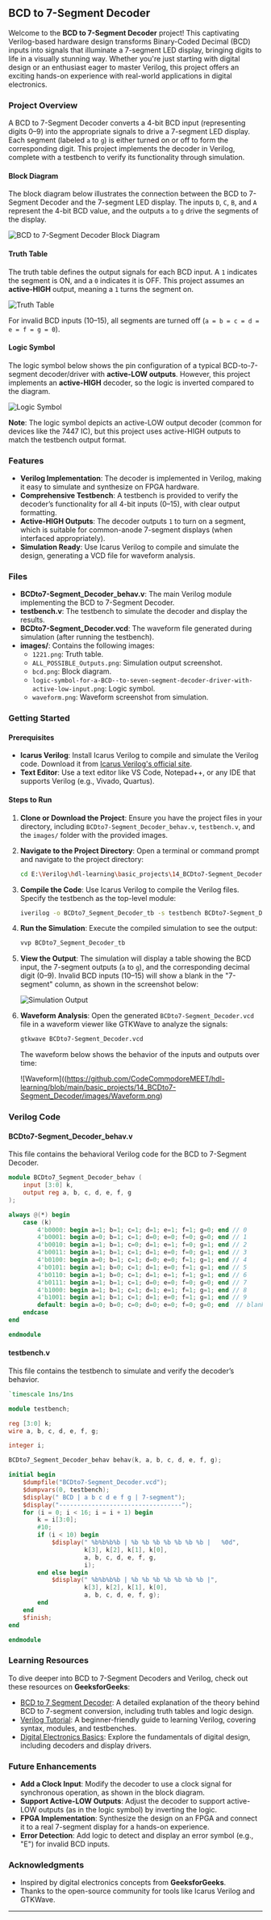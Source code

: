 
## BCD to 7-Segment Decoder

Welcome to the **BCD to 7-Segment Decoder** project! This captivating Verilog-based hardware design transforms Binary-Coded Decimal (BCD) inputs into signals that illuminate a 7-segment LED display, bringing digits to life in a visually stunning way. Whether you're just starting with digital design or an enthusiast eager to master Verilog, this project offers an exciting hands-on experience with real-world applications in digital electronics.

### Project Overview

A BCD to 7-Segment Decoder converts a 4-bit BCD input (representing digits 0–9) into the appropriate signals to drive a 7-segment LED display. Each segment (labeled `a` to `g`) is either turned on or off to form the corresponding digit. This project implements the decoder in Verilog, complete with a testbench to verify its functionality through simulation.

#### Block Diagram
The block diagram below illustrates the connection between the BCD to 7-Segment Decoder and the 7-segment LED display. The inputs `D`, `C`, `B`, and `A` represent the 4-bit BCD value, and the outputs `a` to `g` drive the segments of the display.

![BCD to 7-Segment Decoder Block Diagram](images/bcd.png)

#### Truth Table
The truth table defines the output signals for each BCD input. A `1` indicates the segment is ON, and a `0` indicates it is OFF. This project assumes an **active-HIGH** output, meaning a `1` turns the segment on.

![Truth Table](images/1221.png)

For invalid BCD inputs (10–15), all segments are turned off (`a = b = c = d = e = f = g = 0`).

#### Logic Symbol
The logic symbol below shows the pin configuration of a typical BCD-to-7-segment decoder/driver with **active-LOW outputs**. However, this project implements an **active-HIGH** decoder, so the logic is inverted compared to the diagram.

![Logic Symbol](images/logic-symbol-for-a-BCD--to-seven-segment-decoder-driver-with-active-low-input.png)

**Note**: The logic symbol depicts an active-LOW output decoder (common for devices like the 7447 IC), but this project uses active-HIGH outputs to match the testbench output format.

### Features
- **Verilog Implementation**: The decoder is implemented in Verilog, making it easy to simulate and synthesize on FPGA hardware.
- **Comprehensive Testbench**: A testbench is provided to verify the decoder’s functionality for all 4-bit inputs (0–15), with clear output formatting.
- **Active-HIGH Outputs**: The decoder outputs `1` to turn on a segment, which is suitable for common-anode 7-segment displays (when interfaced appropriately).
- **Simulation Ready**: Use Icarus Verilog to compile and simulate the design, generating a VCD file for waveform analysis.

### Files
- **BCDto7-Segment_Decoder_behav.v**: The main Verilog module implementing the BCD to 7-Segment Decoder.
- **testbench.v**: The testbench to simulate the decoder and display the results.
- **BCDto7-Segment_Decoder.vcd**: The waveform file generated during simulation (after running the testbench).
- **images/**: Contains the following images:
  - `1221.png`: Truth table.
  - `ALL_POSSIBLE_Outputs.png`: Simulation output screenshot.
  - `bcd.png`: Block diagram.
  - `logic-symbol-for-a-BCD--to-seven-segment-decoder-driver-with-active-low-input.png`: Logic symbol.
  - `waveform.png`: Waveform screenshot from simulation.

### Getting Started

#### Prerequisites
- **Icarus Verilog**: Install Icarus Verilog to compile and simulate the Verilog code. Download it from [Icarus Verilog's official site](http://iverilog.icarus.com/).
- **Text Editor**: Use a text editor like VS Code, Notepad++, or any IDE that supports Verilog (e.g., Vivado, Quartus).

#### Steps to Run
1. **Clone or Download the Project**:
   Ensure you have the project files in your directory, including `BCDto7-Segment_Decoder_behav.v`, `testbench.v`, and the `images/` folder with the provided images.

2. **Navigate to the Project Directory**:
   Open a terminal or command prompt and navigate to the project directory:
   ```bash
   cd E:\Verilog\hdl-learning\basic_projects\14_BCDto7-Segment_Decoder
   ```

3. **Compile the Code**:
   Use Icarus Verilog to compile the Verilog files. Specify the testbench as the top-level module:
   ```bash
   iverilog -o BCDto7_Segment_Decoder_tb -s testbench BCDto7-Segment_Decoder_behav.v testbench.v
   ```

4. **Run the Simulation**:
   Execute the compiled simulation to see the output:
   ```bash
   vvp BCDto7_Segment_Decoder_tb
   ```

5. **View the Output**:
   The simulation will display a table showing the BCD input, the 7-segment outputs (`a` to `g`), and the corresponding decimal digit (0–9). Invalid BCD inputs (10–15) will show a blank in the "7-segment" column, as shown in the screenshot below:

   ![Simulation Output](images/ALL_POSSIBLE_Outputs.png)

6. **Waveform Analysis**:
   Open the generated `BCDto7-Segment_Decoder.vcd` file in a waveform viewer like GTKWave to analyze the signals:
   ```bash
   gtkwave BCDto7-Segment_Decoder.vcd
   ```
   The waveform below shows the behavior of the inputs and outputs over time:

   ![Waveform]((https://github.com/CodeCommodoreMEET/hdl-learning/blob/main/basic_projects/14_BCDto7-Segment_Decoder/images/Waveform.png)

### Verilog Code

#### BCDto7-Segment_Decoder_behav.v
This file contains the behavioral Verilog code for the BCD to 7-Segment Decoder.

```verilog
module BCDto7_Segment_Decoder_behav (
    input [3:0] k,
    output reg a, b, c, d, e, f, g
);

always @(*) begin
    case (k)
        4'b0000: begin a=1; b=1; c=1; d=1; e=1; f=1; g=0; end // 0
        4'b0001: begin a=0; b=1; c=1; d=0; e=0; f=0; g=0; end // 1
        4'b0010: begin a=1; b=1; c=0; d=1; e=1; f=0; g=1; end // 2
        4'b0011: begin a=1; b=1; c=1; d=1; e=0; f=0; g=1; end // 3
        4'b0100: begin a=0; b=1; c=1; d=0; e=0; f=1; g=1; end // 4
        4'b0101: begin a=1; b=0; c=1; d=1; e=0; f=1; g=1; end // 5
        4'b0110: begin a=1; b=0; c=1; d=1; e=1; f=1; g=1; end // 6
        4'b0111: begin a=1; b=1; c=1; d=0; e=0; f=0; g=0; end // 7
        4'b1000: begin a=1; b=1; c=1; d=1; e=1; f=1; g=1; end // 8
        4'b1001: begin a=1; b=1; c=1; d=1; e=0; f=1; g=1; end // 9
        default: begin a=0; b=0; c=0; d=0; e=0; f=0; g=0; end  // blank
    endcase
end

endmodule
```

#### testbench.v
This file contains the testbench to simulate and verify the decoder’s behavior.

```verilog
`timescale 1ns/1ns

module testbench;

reg [3:0] k;
wire a, b, c, d, e, f, g;

integer i;

BCDto7_Segment_Decoder_behav behav(k, a, b, c, d, e, f, g);

initial begin
    $dumpfile("BCDto7-Segment_Decoder.vcd");
    $dumpvars(0, testbench);
    $display(" BCD | a b c d e f g | 7-segment");
    $display("----------------------------------");
    for (i = 0; i < 16; i = i + 1) begin
        k = i[3:0];
        #10;
        if (i < 10) begin
            $display(" %b%b%b%b | %b %b %b %b %b %b %b |   %0d",
                     k[3], k[2], k[1], k[0],
                     a, b, c, d, e, f, g,
                     i);
        end else begin
            $display(" %b%b%b%b | %b %b %b %b %b %b %b |",
                     k[3], k[2], k[1], k[0],
                     a, b, c, d, e, f, g);
        end
    end
    $finish;
end

endmodule
```

### Learning Resources
To dive deeper into BCD to 7-Segment Decoders and Verilog, check out these resources on **GeeksforGeeks**:
- [BCD to 7 Segment Decoder](https://www.geeksforgeeks.org/bcd-to-7-segment-decoder/): A detailed explanation of the theory behind BCD to 7-segment conversion, including truth tables and logic design.
- [Verilog Tutorial](https://www.geeksforgeeks.org/verilog-hdl/): A beginner-friendly guide to learning Verilog, covering syntax, modules, and testbenches.
- [Digital Electronics Basics](https://www.geeksforgeeks.org/digital-electronics-logic-design-tutorials/): Explore the fundamentals of digital design, including decoders and display drivers.

### Future Enhancements
- **Add a Clock Input**: Modify the decoder to use a clock signal for synchronous operation, as shown in the block diagram.
- **Support Active-LOW Outputs**: Adjust the decoder to support active-LOW outputs (as in the logic symbol) by inverting the logic.
- **FPGA Implementation**: Synthesize the design on an FPGA and connect it to a real 7-segment display for a hands-on experience.
- **Error Detection**: Add logic to detect and display an error symbol (e.g., "E") for invalid BCD inputs.

### Acknowledgments
- Inspired by digital electronics concepts from **GeeksforGeeks**.
- Thanks to the open-source community for tools like Icarus Verilog and GTKWave.

---

